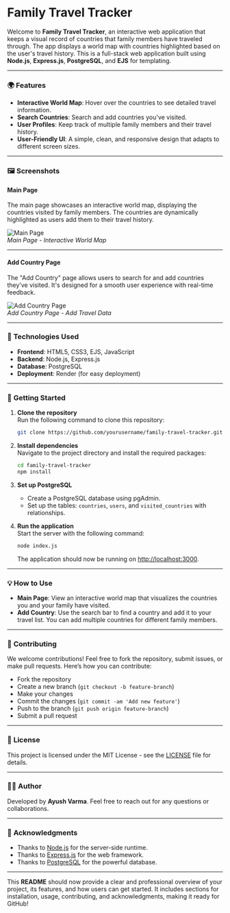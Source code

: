 # **Family Travel Tracker**

Welcome to **Family Travel Tracker**, an interactive web application that keeps a visual record of countries that family members have traveled through. The app displays a world map with countries highlighted based on the user's travel history. This is a full-stack web application built using **Node.js**, **Express.js**, **PostgreSQL**, and **EJS** for templating.

---

### 🌍 **Features**
- **Interactive World Map**: Hover over the countries to see detailed travel information.
- **Search Countries**: Search and add countries you've visited.
- **User Profiles**: Keep track of multiple family members and their travel history.
- **User-Friendly UI**: A simple, clean, and responsive design that adapts to different screen sizes.

---

### 🖼️ **Screenshots**

#### **Main Page**

The main page showcases an interactive world map, displaying the countries visited by family members. The countries are dynamically highlighted as users add them to their travel history.

![Main Page](https://example.com/main-page-screenshot.png)  
*Main Page - Interactive World Map*

---

#### **Add Country Page**

The "Add Country" page allows users to search for and add countries they’ve visited. It's designed for a smooth user experience with real-time feedback.

![Add Country Page](https://example.com/add-country-page-screenshot.png)  
*Add Country Page - Add Travel Data*

---

### 🔧 **Technologies Used**
- **Frontend**: HTML5, CSS3, EJS, JavaScript
- **Backend**: Node.js, Express.js
- **Database**: PostgreSQL
- **Deployment**: Render (for easy deployment)

---

### 🚀 **Getting Started**

1. **Clone the repository**  
   Run the following command to clone this repository:
   ```bash
   git clone https://github.com/yourusername/family-travel-tracker.git
   ```

2. **Install dependencies**  
   Navigate to the project directory and install the required packages:
   ```bash
   cd family-travel-tracker
   npm install
   ```

3. **Set up PostgreSQL**  
   - Create a PostgreSQL database using pgAdmin.
   - Set up the tables: `countries`, `users`, and `visited_countries` with relationships.

4. **Run the application**  
   Start the server with the following command:
   ```bash
   node index.js
   ```
   The application should now be running on [http://localhost:3000](http://localhost:3000).

---

### 💡 **How to Use**
- **Main Page**: View an interactive world map that visualizes the countries you and your family have visited.
- **Add Country**: Use the search bar to find a country and add it to your travel list. You can add multiple countries for different family members.

---


### 📝 **Contributing**

We welcome contributions! Feel free to fork the repository, submit issues, or make pull requests. Here’s how you can contribute:
- Fork the repository
- Create a new branch (`git checkout -b feature-branch`)
- Make your changes
- Commit the changes (`git commit -am 'Add new feature'`)
- Push to the branch (`git push origin feature-branch`)
- Submit a pull request

---

### 📃 **License**

This project is licensed under the MIT License - see the [LICENSE](LICENSE) file for details.

---

### 👨‍💻 **Author**

Developed by **Ayush Varma**. Feel free to reach out for any questions or collaborations.

---

### 🤝 **Acknowledgments**
- Thanks to [Node.js](https://nodejs.org/en/) for the server-side runtime.
- Thanks to [Express.js](https://expressjs.com/) for the web framework.
- Thanks to [PostgreSQL](https://www.postgresql.org/) for the powerful database.

---

This **README** should now provide a clear and professional overview of your project, its features, and how users can get started. It includes sections for installation, usage, contributing, and acknowledgments, making it ready for GitHub!
